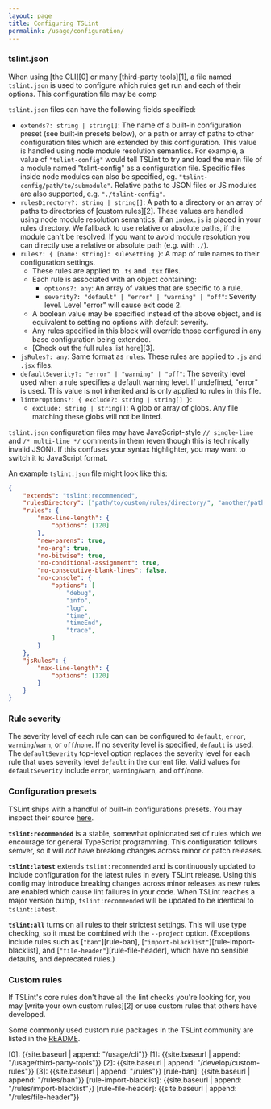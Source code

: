 ```yaml
---
layout: page
title: Configuring TSLint
permalink: /usage/configuration/
---
```


### tslint.json

When using [the CLI][0] or many [third-party tools][1], a file named `tslint.json` is used to
configure which rules get run and each of their options. This configuration file may be comp

`tslint.json` files can have the following fields specified:

* `extends?: string | string[]`:
The name of a built-in configuration preset (see built-in presets below), or a path or
array of paths to other configuration files which are extended by this configuration.
This value is handled using node module resolution semantics.
For example, a value of `"tslint-config"` would tell TSLint to try and load the main file of a module
named "tslint-config" as a configuration file. Specific files inside node modules can also be
specified, eg. `"tslint-config/path/to/submodule"`. Relative paths to JSON files or JS modules
are also supported, e.g. `"./tslint-config"`.
* `rulesDirectory?: string | string[]`:
A path to a directory or an array of paths to directories of [custom rules][2]. These values are handled using node module resolution semantics, if an `index.js` is placed in your rules directory. We fallback to use relative or absolute paths, if the module can't be resolved. If you want to avoid module resolution you can directly use a relative or absolute path (e.g. with `./`).
* `rules?: { [name: string]: RuleSetting }`: A map of rule names to their configuration settings.
  - These rules are applied to `.ts` and `.tsx` files.
  - Each rule is associated with an object containing:
    - `options?: any`: An array of values that are specific to a rule.
    - `severity?: "default" | "error" | "warning" | "off"`: Severity level. Level "error" will cause exit code 2.
  - A boolean value may be specified instead of the above object, and is equivalent to setting no options with default severity.
  - Any rules specified in this block will override those configured in any base configuration being extended.
  - [Check out the full rules list here][3].
* `jsRules?: any`: Same format as `rules`. These rules are applied to `.js` and `.jsx` files.
* `defaultSeverity?: "error" | "warning" | "off"`: The severity level used when a rule specifies a default warning level. If undefined, "error" is used. This value is not inherited and is only applied to rules in this file.
* `linterOptions?: { exclude?: string | string[] }`:
  - `exclude: string | string[]`: A glob or array of globs. Any file matching these globs will not be linted.

`tslint.json` configuration files may have JavaScript-style `// single-line` and `/* multi-line */` comments in them (even though this is technically invalid JSON). If this confuses your syntax highlighter, you may want to switch it to JavaScript format.

An example `tslint.json` file might look like this:

```json
{
    "extends": "tslint:recommended",
    "rulesDirectory": ["path/to/custom/rules/directory/", "another/path/"],
    "rules": {
        "max-line-length": {
            "options": [120]
        },
        "new-parens": true,
        "no-arg": true,
        "no-bitwise": true,
        "no-conditional-assignment": true,
        "no-consecutive-blank-lines": false,
        "no-console": {
            "options": [
                "debug",
                "info",
                "log",
                "time",
                "timeEnd",
                "trace",
            ]
        }
    },
    "jsRules": {
        "max-line-length": {
            "options": [120]
        }
    }
}
```

### Rule severity

The severity level of each rule can can be configured to `default`, `error`, `warning`/`warn`, or `off`/`none`. If no severity level is specified, `default` is used. The `defaultSeverity` top-level option replaces the severity level for each rule that uses severity level `default` in the current file. Valid values for `defaultSeverity` include `error`, `warning`/`warn`, and `off`/`none`.

### Configuration presets

TSLint ships with a handful of built-in configurations presets. You may inspect their source [here](https://github.com/palantir/tslint/tree/master/src/configs).

__`tslint:recommended`__ is a stable, somewhat opinionated set of rules which we encourage for general TypeScript programming. This configuration follows semver, so it will _not_ have breaking changes across minor or patch releases.

__`tslint:latest`__ extends `tslint:recommended` and is continuously updated to include configuration for the latest rules in every TSLint release. Using this config may introduce breaking changes across minor releases as new rules are enabled which cause lint failures in your code. When TSLint reaches a major version bump, `tslint:recommended` will be updated to be identical to `tslint:latest`.

__`tslint:all`__ turns on all rules to their strictest settings. This will use type checking, so it must be combined with the `--project` option.
(Exceptions include rules such as [`"ban"`][rule-ban], [`"import-blacklist"`][rule-import-blacklist], and [`"file-header"`][rule-file-header], which have no sensible defaults, and deprecated rules.)

### Custom rules

If TSLint's core rules don't have all the lint checks you're looking for,
you may [write your own custom rules][2] or use custom rules that others have developed.

Some commonly used custom rule packages in the TSLint community are listed in the
[README](https://github.com/palantir/tslint/blob/master/README.md).

[0]: {{site.baseurl | append: "/usage/cli"}}
[1]: {{site.baseurl | append: "/usage/third-party-tools"}}
[2]: {{site.baseurl | append: "/develop/custom-rules"}}
[3]: {{site.baseurl | append: "/rules"}}
[rule-ban]: {{site.baseurl | append: "/rules/ban"}}
[rule-import-blacklist]: {{site.baseurl | append: "/rules/import-blacklist"}}
[rule-file-header]: {{site.baseurl | append: "/rules/file-header"}}
